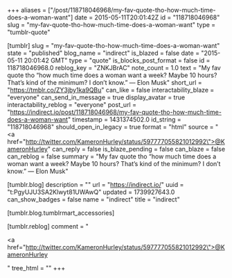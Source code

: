 +++
aliases = ["/post/118718046968/my-fav-quote-tho-how-much-time-does-a-woman-want"]
date = 2015-05-11T20:01:42Z
id = "118718046968"
slug = "my-fav-quote-tho-how-much-time-does-a-woman-want"
type = "tumblr-quote"

[tumblr]
slug = "my-fav-quote-tho-how-much-time-does-a-woman-want"
state = "published"
blog_name = "indirect"
is_blazed = false
date = "2015-05-11 20:01:42 GMT"
type = "quote"
is_blocks_post_format = false
id = 118718046968.0
reblog_key = "ZNKJBrAC"
note_count = 1.0
text = "My fav quote tho &ldquo;how much time does a woman want a week? Maybe 10 hours? That’s kind of the minimum? I don’t know.” — Elon Musk"
short_url = "https://tmblr.co/ZY3jby1ka9QBu"
can_like = false
interactability_blaze = "everyone"
can_send_in_message = true
display_avatar = true
interactability_reblog = "everyone"
post_url = "https://indirect.io/post/118718046968/my-fav-quote-tho-how-much-time-does-a-woman-want"
timestamp = 1431374502.0
id_string = "118718046968"
should_open_in_legacy = true
format = "html"
source = "<a href=\"http://twitter.com/KameronHurley/status/597777055821012992\">@KameronHurley</a>"
can_reply = false
is_blaze_pending = false
can_blaze = false
can_reblog = false
summary = "My fav quote tho “how much time does a woman want a week? Maybe 10 hours? That’s kind of the minimum? I don’t know.” — Elon Musk"

[tumblr.blog]
description = ""
url = "https://indirect.io/"
uuid = "t:PgyUJU3SA2Klwyt81UWAwQ"
updated = 1739927643.0
can_show_badges = false
name = "indirect"
title = "indirect"

[tumblr.blog.tumblrmart_accessories]

[tumblr.reblog]
comment = "<p><a href=\"http://twitter.com/KameronHurley/status/597777055821012992\">@KameronHurley</a></p>"
tree_html = ""
+++

